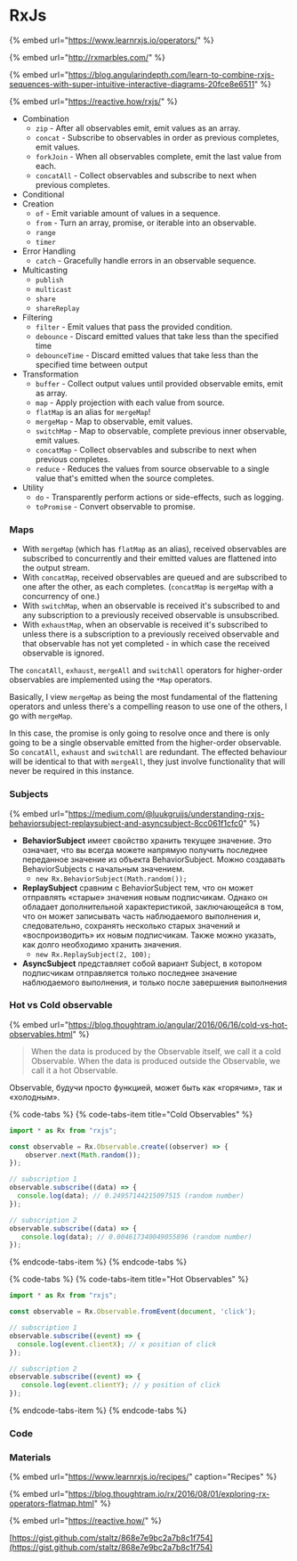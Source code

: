 # RxJs

{% embed url="https://www.learnrxjs.io/operators/" %}

{% embed url="http://rxmarbles.com/" %}

{% embed url="https://blog.angularindepth.com/learn-to-combine-rxjs-sequences-with-super-intuitive-interactive-diagrams-20fce8e6511" %}

{% embed url="https://reactive.how/rxjs/" %}

* Combination
  * `zip` - After all observables emit, emit values as an array.
  * `concat` - Subscribe to observables in order as previous completes, emit values.
  * `forkJoin` - When all observables complete, emit the last value from each.
  * `concatAll` - Collect observables and subscribe to next when previous completes.
* Conditional
* Creation
  * `of` - Emit variable amount of values in a sequence.
  * `from` - Turn an array, promise, or iterable into an observable.
  * `range`
  * `timer`
* Error Handling
  * `catch` - Gracefully handle errors in an observable sequence.
* Multicasting
  * `publish`
  * `multicast`
  * `share`
  * `shareReplay`
* Filtering
  * `filter` - Emit values that pass the provided condition.
  * `debounce` - Discard emitted values that take less than the specified time
  * `debounceTime` - Discard emitted values that take less than the specified time between output
* Transformation
  * `buffer` - Collect output values until provided observable emits, emit as array.
  * `map` - Apply projection with each value from source.
  * `flatMap` is an alias for `mergeMap`!
  * `mergeMap` - Map to observable, emit values.
  * `switchMap` - Map to observable, complete previous inner observable, emit values.
  * `concatMap` - Collect observables and subscribe to next when previous completes.
  * `reduce` - Reduces the values from source observable to a single value that's emitted when the source completes.
* Utility
  * `do` - Transparently perform actions or side-effects, such as logging.
  * `toPromise` - Convert observable to promise.

### Maps

* With `mergeMap` \(which has `flatMap` as an alias\), received observables are subscribed to concurrently and their emitted values are flattened into the output stream.
* With `concatMap`, received observables are queued and are subscribed to one after the other, as each completes. \(`concatMap` is `mergeMap` with a concurrency of one.\)
* With `switchMap`, when an observable is received it's subscribed to and any subscription to a previously received observable is unsubscribed.
* With `exhaustMap`, when an observable is received it's subscribed to unless there is a subscription to a previously received observable and that observable has not yet completed - in which case the received observable is ignored.

The `concatAll`, `exhaust`, `mergeAll` and `switchAll` operators for higher-order observables are implemented using the `*Map` operators.

Basically, I view `mergeMap` as being the most fundamental of the flattening operators and unless there's a compelling reason to use one of the others, I go with `mergeMap`.

In this case, the promise is only going to resolve once and there is only going to be a single observable emitted from the higher-order observable. So `concatAll`, `exhaust` and `switchAll` are redundant. The effected behaviour will be identical to that with `mergeAll`, they just involve functionality that will never be required in this instance.

### Subjects

{% embed url="https://medium.com/@luukgruijs/understanding-rxjs-behaviorsubject-replaysubject-and-asyncsubject-8cc061f1cfc0" %}

* **BehaviorSubject** имеет свойство хранить текущее значение. Это означает, что вы всегда можете напрямую получить последнее переданное значение из объекта BehaviorSubject. Можно создавать BehaviorSubjects с начальным значением.
  * `new Rx.BehaviorSubject(Math.random());`
* **ReplaySubject** сравним с BehaviorSubject тем, что он может отправлять «старые» значения новым подписчикам. Однако он обладает дополнительной характеристикой, заключающейся в том, что он может записывать часть наблюдаемого выполнения и, следовательно, сохранять несколько старых значений и «воспроизводить» их новым подписчикам. Также можно указать, как долго необходимо хранить значения.
  * `new Rx.ReplaySubject(2, 100);`
* **AsyncSubject** представляет собой вариант Subject, в котором подписчикам отправляется только последнее значение наблюдаемого выполнения, и только после завершения выполнения

### Hot vs Cold observable

{% embed url="https://blog.thoughtram.io/angular/2016/06/16/cold-vs-hot-observables.html" %}

> When the data is produced by the Observable itself, we call it a cold Observable. When the data is produced outside the Observable, we call it a hot Observable.

Observable, будучи просто функцией, может быть как «горячим», так и «холодным».

{% code-tabs %}
{% code-tabs-item title="Cold Observables" %}
```javascript
import * as Rx from "rxjs";

const observable = Rx.Observable.create((observer) => {
    observer.next(Math.random());
});

// subscription 1
observable.subscribe((data) => {
  console.log(data); // 0.24957144215097515 (random number)
});

// subscription 2
observable.subscribe((data) => {
   console.log(data); // 0.004617340049055896 (random number)
});
```
{% endcode-tabs-item %}
{% endcode-tabs %}

{% code-tabs %}
{% code-tabs-item title="Hot Observables" %}
```javascript
import * as Rx from "rxjs";

const observable = Rx.Observable.fromEvent(document, 'click');

// subscription 1
observable.subscribe((event) => {
  console.log(event.clientX); // x position of click
});

// subscription 2
observable.subscribe((event) => {
   console.log(event.clientY); // y position of click
});
```
{% endcode-tabs-item %}
{% endcode-tabs %}

### Code

### Materials

{% embed url="https://www.learnrxjs.io/recipes/" caption="Recipes" %}

{% embed url="https://blog.thoughtram.io/rx/2016/08/01/exploring-rx-operators-flatmap.html" %}

{% embed url="https://reactive.how/" %}

[https://gist.github.com/staltz/868e7e9bc2a7b8c1f754](https://gist.github.com/staltz/868e7e9bc2a7b8c1f754)



